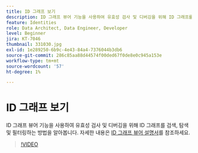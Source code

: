 ```yaml
---
title: ID 그래프 보기
description: ID 그래프 뷰어 기능을 사용하여 유효성 검사 및 디버깅을 위해 ID 그래프를 검색, 탐색 및 필터링하는 방법을 알아봅니다.
feature: Identities
role: Data Architect, Data Engineer, Developer
level: Beginner
jira: KT-7046
thumbnail: 331030.jpg
exl-id: 1e289250-6b9c-4e43-84a4-7376044b3db6
source-git-commit: 286c85aa88d44574f00ded67f0de8e0c945a153e
workflow-type: tm+mt
source-wordcount: '57'
ht-degree: 1%

---
```


# ID 그래프 보기

ID 그래프 뷰어 기능을 사용하여 유효성 검사 및 디버깅을 위해 ID 그래프를 검색, 탐색 및 필터링하는 방법을 알아봅니다. 자세한 내용은 [ID 그래프 뷰어 설명서](https://experienceleague.adobe.com/docs/experience-platform/identity/ui/identity-graph-viewer.html?lang=ko)를 참조하세요.

>[!VIDEO](https://video.tv.adobe.com/v/345657?learn=on&enablevpops&captions=kor)


